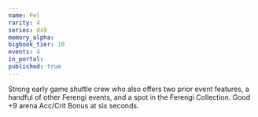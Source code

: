 ```yaml
---
name: Pel
rarity: 4
series: ds9
memory_alpha:
bigbook_tier: 10
events: 4
in_portal:
published: true
---
```


Strong early game shuttle crew who also offers two prior event features, a handful of other Ferengi events, and a spot in the Ferengi Collection. Good +9 arena Acc/Crit Bonus at six seconds.
